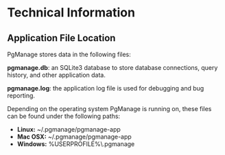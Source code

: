 # Technical Information

## Application File Location

PgManage stores data in the following files:

**pgmanage.db**: an SQLite3 database to store database connections, query history, and other application data.

**pgmanage.log**: the application log file is used for debugging and bug reporting.

Depending on the operating system PgManage is running on, these files can be found under the following paths:

- **Linux:** ~/.pgmanage/pgmanage-app
- **Mac OSX:** ~/.pgmanage/pgmanage-app
- **Windows:** %USERPROFILE%\\.pgmanage

